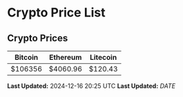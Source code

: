 # Crypto Price List

## Crypto Prices
| Bitcoin | Ethereum | Litecoin |
| ------- | -------- | -------- |
| $106356 | $4060.96 | $120.43 |
**Last Updated:** 2024-12-16 20:25 UTC
**Last Updated:** $DATE$
